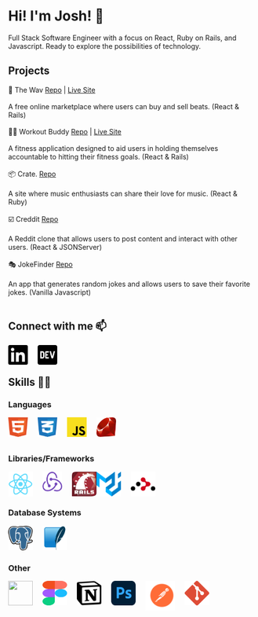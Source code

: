 # Hi! I'm Josh! 🤙
Full Stack Software Engineer with a focus on React, Ruby on Rails, and Javascript.  Ready to explore the possibilities of technology.
<br>

## Projects 
🎹 The Wav [Repo](https://github.com/Jblengino510/the-wav) | [Live Site](https://the-wav.herokuapp.com/)
<br>
<br>
A free online marketplace where users can buy and sell beats. (React & Rails)
<br>
<br>
🏋️‍♂️ Workout Buddy [Repo](https://github.com/clogan1/workout-buddy) | [Live Site](https://workout-buddy-2021.herokuapp.com/myworkoutbuddy)
<br>
<br>
A fitness application designed to aid users in holding themselves accountable to hitting their fitness goals. (React & Rails)
<br>
<br>
📦 Crate. [Repo](https://github.com/Jblengino510/phase-3-project-frontend)
<br>
<br>
A site where music enthusiasts can share their love for music. (React & Ruby)
<br>
<br>
☑️ Creddit [Repo](https://github.com/Jblengino510/ben-josh-phase-2-project)
<br>
<br>
A Reddit clone that allows users to post content and interact with other users. (React & JSONServer)
<br>
<br>
🎭 JokeFinder [Repo](https://github.com/wtennis/josh-whiting-phase-1-project)
<br>
<br>
An app that generates random jokes and allows users to save their favorite jokes. (Vanilla Javascript)
<br>
<br>

## Connect with me 📫
[<img align="left" height="40px" width="40px" src="images/linkedin.svg" style="margin-right:20px">](https://www.linkedin.com/in/joshua-blengino-9338a51a8/)
[<img align="left" height="40px" width="40px" src="images/dev.png">](https://dev.to/jblengino510)
<br>
<br>

## Skills 👨‍💻

### Languages
<img align="left" height="40px" width="40px" src="images/html-1.svg" style="margin-right:20px">
<img align="left" height="40px" width="40px" src="images/css-3.svg" style="margin-right:20px">
<img align="left" height="40px" width="40px" src="images/javascript.png" style="margin-right:20px">
<img align="left" height="40px" width="40px" src="images/ruby.png">
<br>
<br>
<br>

### Libraries/Frameworks
<img align="left" height="50px" width="50px" src="images/react.png" style="margin-right:20px">
<img align="left" height="40px" width="40px" src="images/redux.svg" style="margin-right:20px">
<img align="left" height="50px" width="50px" src="images/rails.svg">
<img align="left" height="50px" width="50px" src="images/mui.svg" style="margin-right:20px">
<img align="left" height="50px" width="50px" src="images/react-router_1.svg">
<br>
<br>
<br>

### Database Systems
<img align="left" height="50x" width="50px" src="images/postgresql.svg" style="margin-right:20px">
<img height="50px" width="50px" src="images/SQLite.png">

### Other
<img align="left" height="50px" width="50px" src="https://cdn.jsdelivr.net/gh/devicons/devicon/icons/heroku/heroku-original.svg" style="margin-right:20px"/>
<img align="left" height="50px" width="50px" src="images/figma-1 (1).svg" style="margin-right:20px"/>
<img align="left" height="50px" width="50px" src="images/notion-2.svg" style="margin-right:20px"/>
<img align="left" height="50px" width="50px" src="images/adobe-photoshop-2.svg" style="margin-right:20px"/>
<img align="left" height="60px" width="60px" src="images/postman.svg" style="margin-right:20px"/>
<img align="left" height="50px" width="50px" src="images/git-icon.svg" style="margin-right:20px"/>

